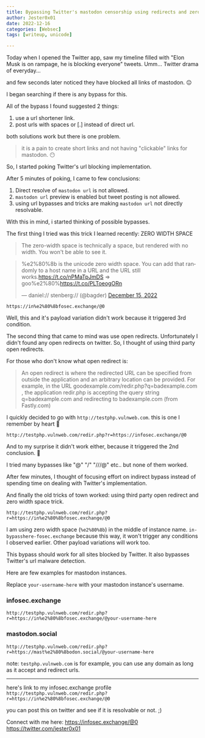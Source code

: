 ```yaml
---
title: Bypassing Twitter's mastodon censorship using redirects and zero width space trick
author: Jester0x01
date: 2022-12-16
categories: [Websec]
tags: [writeup, unicode]

---
```


Today when I opened the Twitter app, saw my timeline filled with "Elon Musk is on rampage, he is blocking everyone" tweets.
Umm... Twitter drama of everyday...



and few seconds later noticed they have blocked all links of mastodon. 😐


I began searching if there is any bypass for this.

All of the bypass I found suggested 2 things:
1. use a url shortener link.
2. post urls with spaces or [.] instead of direct url.


 both solutions work but there is one problem.


> it is a pain to create short links and not having "clickable" links for mastodon. 😶


So, I started poking Twitter's url blocking implementation.

After 5 minutes of poking, I came to few conclusions:

1. Direct resolve of `mastodon url` is not allowed.
2. `mastodon url` preview is enabled but tweet posting is not allowed.
3. using url bypasses and tricks are making `mastodon url` not directly resolvable.

With this in mind, i started thinking of possible bypasses.


The first thing I tried was this trick I learned recently: ZERO WIDTH SPACE

> The zero-width space is technically a space, but rendered with no width. You won't be able to see it.

<blockquote class="twitter-tweet"><p lang="en" dir="ltr">%e2%80%8b is the unicode zero width space. You can add that randomly to a host name in a URL and the URL still works.<a href="https://t.co/nPMaTpJmDS">https://t.co/nPMaTpJmDS</a> =&gt; goo%e2%80%<a href="https://t.co/PLToeogORn">https://t.co/PLToeogORn</a></p>&mdash; daniel:// stenberg:// (@bagder) <a href="https://twitter.com/bagder/status/1603376649055178752?ref_src=twsrc%5Etfw">December 15, 2022</a></blockquote> 



```
https://in%e2%80%8bfosec.exchange/@0
```

Well, this and it's payload variation didn't work because it triggered 3rd condition.


The second thing that came to mind was use open redirects. Unfortunately I didn't found any open redirects on twitter. So, I thought of using third party open redirects.

For those who don't know what open redirect is:

> An open redirect is where the redirected URL can be specified from outside the application and an arbitrary location can be provided. For example, in the URL goodexample.com/redir.php?q=badexample.com , the application redir.php is accepting the query string q=badexample.com and redirecting to badexample.com (from Fastly.com)


I quickly decided to go with
`http://testphp.vulnweb.com`. this is one  I remember by heart 🥹


```
http://testphp.vulnweb.com/redir.php?r=https://infosec.exchange/@0
```

And to my surprise it didn't work either, because it triggered the 2nd conclusion. 🥲

I tried many bypasses like "@" "/" "///@" etc.. but none of them worked.

After few minutes, I thought of focusing effort on indirect bypass instead of spending time on dealing with Twitter's implementation.


And finally the old tricks of town worked: using third party open redirect and zero width space trick.

```
http://testphp.vulnweb.com/redir.php?r=https://in%e2%80%8bfosec.exchange/@0
```



I am using zero width space (`%e2%80%8b`) in the middle of instance name. `in-bypasshere-fosec.exchange` because this way, it won't trigger any conditions I observed earlier. Other payload variations will work too.


This bypass should work for all sites blocked by Twitter. It also bypasses Twitter's url malware detection.

Here are few examples for mastodon instances.


Replace `your-username-here` with your mastodon instance's username.


### infosec.exchange

 `http://testphp.vulnweb.com/redir.php?r=https://in%e2%80%8bfosec.exchange/@your-username-here`

### mastodon.social


`http://testphp.vulnweb.com/redir.php?r=https://mast%e2%80%8bodon.social/@your-username-here`

note: `testphp.vulnweb.com` is for example, you can use any domain as long as it accept and redirect urls.

------
here's link to my infosec.exchange profile 
`http://testphp.vulnweb.com/redir.php?r=https://in%e2%80%8bfosec.exchange/@0`

you can post this on twitter and see if it is resolvable or not. ;)




Connect with me here:
https://infosec.exchange/@0
https://twitter.com/jester0x01
